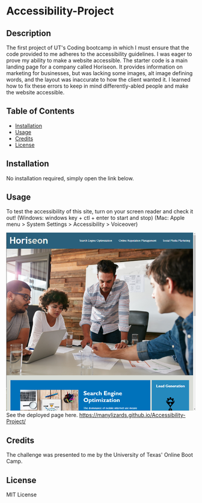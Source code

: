 # Accessibility-Project
## Description
The first project of UT's Coding bootcamp in which I must ensure that the code provided to me adheres to the accessibility guidelines. I was eager to prove my ability to make a website accessible.
The starter code is a main landing page for a company called Horiseon. It provides information on marketing for businesses, but was lacking some images, alt image defining words, and the layout was inaccurate to how the client wanted it. I learned how to fix these errors to keep in mind differently-abled people and make the website accessible.
## Table of Contents
- [Installation](#installation)
- [Usage](#usage)
- [Credits](#credits)
- [License](#license)

## Installation

No installation required, simply open the link below.

## Usage
To test the accessibility of this site, turn on your screen reader and check it out! (Windows: windows key + ctl + enter to start and stop) (Mac: Apple menu > System Settings > Accessibility > Voiceover)

![Project Page Screenshot](https://github.com/manyLizards/Accessibility-Project/blob/main/assets/images/Challenge-1-Screenshot.png "Challenge 1 Screenshot")
See the deployed page here. https://manylizards.github.io/Accessibility-Project/

## Credits

The challenge was presented to me by the University of Texas' Online Boot Camp.

## License

MIT License

